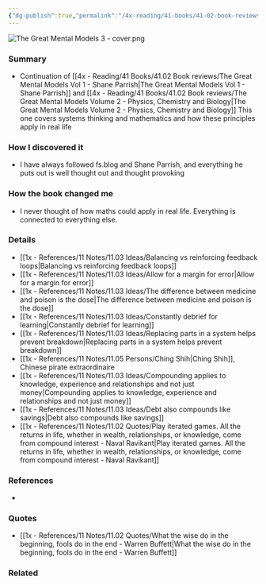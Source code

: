 ```yaml
---
{"dg-publish":true,"permalink":"/4x-reading/41-books/41-02-book-reviews/the-great-mental-models-volume-3-systems-and-mathematics/","title":"The Great Mental Models Volume 3 - Systems and Mathematics","created":"2025-05-08T11:51:41.349+03:00","updated":"2025-05-17T10:29:57.026+03:00"}
---
```



![The Great Mental Models 3 - cover.png](/img/user/4x%20-%20Reading/41%20Books/41.03%20Cover%20images/The%20Great%20Mental%20Models%203%20-%20cover.png)
### Summary
- Continuation of [[4x - Reading/41 Books/41.02 Book reviews/The Great Mental Models Vol 1 - Shane Parrish\|The Great Mental Models Vol 1 - Shane Parrish]] and [[4x - Reading/41 Books/41.02 Book reviews/The Great Mental Models Volume 2 - Physics, Chemistry and Biology\|The Great Mental Models Volume 2 - Physics, Chemistry and Biology]] This one covers systems thinking and mathematics and how these principles apply in real life

### How I discovered it
- I have always followed fs.blog and Shane Parrish, and everything he puts out is well thought out and thought provoking

### How the book changed me
- I never thought of how maths could apply in real life. Everything is connected to everything else.

### Details
- [[1x - References/11 Notes/11.03 Ideas/Balancing vs reinforcing feedback loops\|Balancing vs reinforcing feedback loops]]
- [[1x - References/11 Notes/11.03 Ideas/Allow for a margin for error\|Allow for a margin for error]]
- [[1x - References/11 Notes/11.03 Ideas/The difference between medicine and poison is the dose\|The difference between medicine and poison is the dose]]
- [[1x - References/11 Notes/11.03 Ideas/Constantly debrief for learning\|Constantly debrief for learning]]
- [[1x - References/11 Notes/11.03 Ideas/Replacing parts in a system helps prevent breakdown\|Replacing parts in a system helps prevent breakdown]]
- [[1x - References/11 Notes/11.05 Persons/Ching Shih\|Ching Shih]], Chinese pirate extraordinaire
- [[1x - References/11 Notes/11.03 Ideas/Compounding applies to knowledge, experience and relationships and not just money\|Compounding applies to knowledge, experience and relationships and not just money]]
- [[1x - References/11 Notes/11.03 Ideas/Debt also compounds like savings\|Debt also compounds like savings]]
- [[1x - References/11 Notes/11.02 Quotes/Play iterated games. All the returns in life, whether in wealth, relationships, or knowledge, come from compound interest - Naval Ravikant\|Play iterated games. All the returns in life, whether in wealth, relationships, or knowledge, come from compound interest - Naval Ravikant]]

### References
- 

### Quotes
- [[1x - References/11 Notes/11.02 Quotes/What the wise do in the beginning, fools do in the end - Warren Buffett\|What the wise do in the beginning, fools do in the end - Warren Buffett]]

### Related

